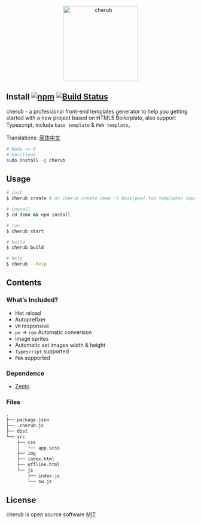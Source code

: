 <p align="center">
  <img alt="cherub" src="https://gw.alicdn.com/tfs/TB1kSLzw0cnBKNjSZR0XXcFqFXa-512-512.svg" width="200">
</p>

## Install [![npm](https://img.shields.io/npm/v/cherub.svg)](https://www.npmjs.com/package/cherub) [![Build Status](https://travis-ci.org/l-zhi/cherub.svg?branch=master)](https://travis-ci.org/l-zhi/cherub) 

cherub - a professional front-end templates generator to help you getting started with a new project based on HTML5 Boilerplate, also support Typescript, include `base template` & `PWA template`。

Translations: [简体中文](https://github.com/l-zhi/cherub/blob/master/doc/README.zh_CN.md)

```sh
# Node >= 6
# mac/linux
sudo install -g cherub
```

## Usage

```sh
# init
$ cherub create # or cherub create demo -t base[pwa] two templates supported

# install
$ cd demo && npm install

# run
$ cherub start

# build
$ cherub build

# help
$ cherub --help
```

## Contents

### What’s Included?

- Hot reload
- Autoprefixer
- `VM` responsive
- `px` -> `rem` Automatic conversion
- Image sprites
- Automatic set images width & height
- `Typescript` supported
- `PWA` supported

### Dependence

- [Zepto](http://zeptojs.com/) 

### Files

```sh
.
├── package.json
├── .cherub.js
├── dist
└── src
    ├── css
    │   └── app.scss
    ├── img
    ├── index.html
    ├── offline.html
    └── js
        ├── index.js
        └── sw.js
```

## License

cherub is open source software [MIT](https://opensource.org/licenses/MIT)

